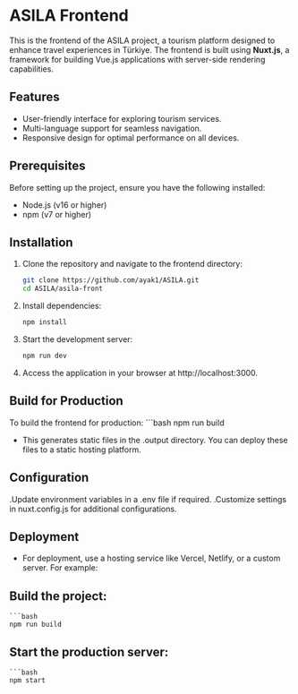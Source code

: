 # ASILA Frontend
This is the frontend of the ASILA project, a tourism platform designed to enhance travel experiences in Türkiye. The frontend is built using **Nuxt.js**, a framework for building Vue.js applications with server-side rendering capabilities.
## Features
- User-friendly interface for exploring tourism services.
- Multi-language support for seamless navigation.
- Responsive design for optimal performance on all devices.
## Prerequisites
Before setting up the project, ensure you have the following installed:
- Node.js (v16 or higher)
- npm (v7 or higher)
## Installation
1. Clone the repository and navigate to the frontend directory:
   ```bash
   git clone https://github.com/ayak1/ASILA.git
   cd ASILA/asila-front
2. Install dependencies:
    ```bash
    npm install
3. Start the development server:
    ```bash
    npm run dev
4. Access the application in your browser at http://localhost:3000.

## Build for Production
To build the frontend for production:
    ```bash
    npm run build
- This generates static files in the .output directory. You can deploy these files to a static hosting platform.
## Configuration
.Update environment variables in a .env file if required.
.Customize settings in nuxt.config.js for additional configurations.
## Deployment
- For deployment, use a hosting service like Vercel, Netlify, or a custom server. For example:
## Build the project:
    ```bash
    npm run build
## Start the production server:
    ```bash
    npm start